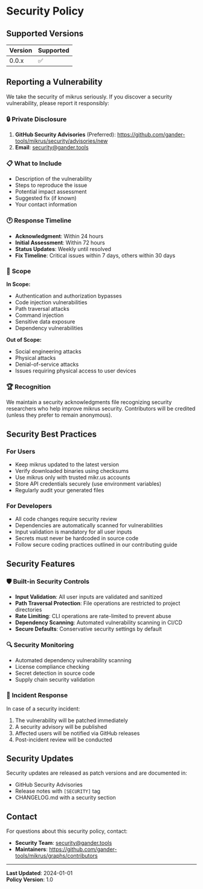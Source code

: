 # Security Policy

## Supported Versions

| Version | Supported          |
|---------|--------------------|
| 0.0.x   | :white_check_mark: |

## Reporting a Vulnerability

We take the security of mikrus seriously. If you discover a security vulnerability, please report it responsibly:

### 🔒 **Private Disclosure**
1. **GitHub Security Advisories** (Preferred): https://github.com/gander-tools/mikrus/security/advisories/new
2. **Email**: security@gander.tools

### 📋 **What to Include**
- Description of the vulnerability
- Steps to reproduce the issue
- Potential impact assessment
- Suggested fix (if known)
- Your contact information

### 🕐 **Response Timeline**
- **Acknowledgment**: Within 24 hours
- **Initial Assessment**: Within 72 hours
- **Status Updates**: Weekly until resolved
- **Fix Timeline**: Critical issues within 7 days, others within 30 days

### 🎯 **Scope**
**In Scope:**
- Authentication and authorization bypasses
- Code injection vulnerabilities
- Path traversal attacks
- Command injection
- Sensitive data exposure
- Dependency vulnerabilities

**Out of Scope:**
- Social engineering attacks
- Physical attacks
- Denial-of-service attacks
- Issues requiring physical access to user devices

### 🏆 **Recognition**
We maintain a security acknowledgments file recognizing security researchers who help improve mikrus security. Contributors will be credited (unless they prefer to remain anonymous).

## Security Best Practices

### For Users
- Keep mikrus updated to the latest version
- Verify downloaded binaries using checksums
- Use mikrus only with trusted mikr.us accounts
- Store API credentials securely (use environment variables)
- Regularly audit your generated files

### For Developers
- All code changes require security review
- Dependencies are automatically scanned for vulnerabilities
- Input validation is mandatory for all user inputs
- Secrets must never be hardcoded in source code
- Follow secure coding practices outlined in our contributing guide

## Security Features

### 🛡️ **Built-in Security Controls**
- **Input Validation**: All user inputs are validated and sanitized
- **Path Traversal Protection**: File operations are restricted to project directories  
- **Rate Limiting**: CLI operations are rate-limited to prevent abuse
- **Dependency Scanning**: Automated vulnerability scanning in CI/CD
- **Secure Defaults**: Conservative security settings by default

### 🔍 **Security Monitoring**
- Automated dependency vulnerability scanning
- License compliance checking
- Secret detection in source code
- Supply chain security validation

### 🚨 **Incident Response**
In case of a security incident:
1. The vulnerability will be patched immediately
2. A security advisory will be published
3. Affected users will be notified via GitHub releases
4. Post-incident review will be conducted

## Security Updates

Security updates are released as patch versions and are documented in:
- GitHub Security Advisories
- Release notes with `[SECURITY]` tag
- CHANGELOG.md with a security section

## Contact

For questions about this security policy, contact:
- **Security Team**: security@gander.tools
- **Maintainers**: https://github.com/gander-tools/mikrus/graphs/contributors

---

**Last Updated**: 2024-01-01  
**Policy Version**: 1.0
